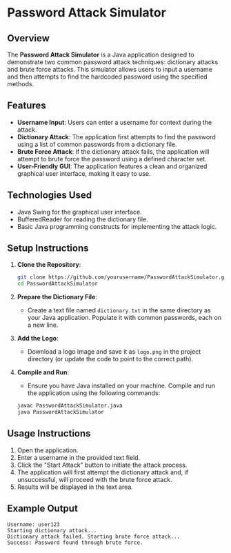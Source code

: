 # Password Attack Simulator

## Overview
The **Password Attack Simulator** is a Java application designed to demonstrate two common password attack techniques: dictionary attacks and brute force attacks. This simulator allows users to input a username and then attempts to find the hardcoded password using the specified methods.

## Features
- **Username Input**: Users can enter a username for context during the attack.
- **Dictionary Attack**: The application first attempts to find the password using a list of common passwords from a dictionary file.
- **Brute Force Attack**: If the dictionary attack fails, the application will attempt to brute force the password using a defined character set.
- **User-Friendly GUI**: The application features a clean and organized graphical user interface, making it easy to use.

## Technologies Used
- Java Swing for the graphical user interface.
- BufferedReader for reading the dictionary file.
- Basic Java programming constructs for implementing the attack logic.

## Setup Instructions
1. **Clone the Repository**: 
   ```bash
   git clone https://github.com/yourusername/PasswordAttackSimulator.git
   cd PasswordAttackSimulator
   ```

2. **Prepare the Dictionary File**:
   - Create a text file named `dictionary.txt` in the same directory as your Java application. Populate it with common passwords, each on a new line.

3. **Add the Logo**:
   - Download a logo image and save it as `logo.png` in the project directory (or update the code to point to the correct path).

4. **Compile and Run**:
   - Ensure you have Java installed on your machine. Compile and run the application using the following commands:
   ```bash
   javac PasswordAttackSimulator.java
   java PasswordAttackSimulator
   ```

## Usage Instructions
1. Open the application.
2. Enter a username in the provided text field.
3. Click the "Start Attack" button to initiate the attack process.
4. The application will first attempt the dictionary attack and, if unsuccessful, will proceed with the brute force attack.
5. Results will be displayed in the text area.

## Example Output
```
Username: user123
Starting dictionary attack...
Dictionary attack failed. Starting brute force attack...
Success: Password found through brute force.
